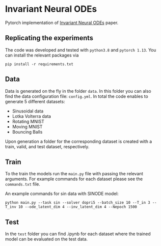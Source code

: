 # Invariant Neural ODEs

Pytorch implementation of [Invariant Neural ODEs](https://arxiv.org/abs/2302.13262) paper.

## Replicating the experiments
The code was developed and tested with `python3.8` and `pytorch 1.13`. You can install the relevant packages via 
```
pip install -r requirements.txt
```

## Data
Data is generated on the fly in the folder `data`. In this folder you can also find the data configuration file: `config.yml`. In total the code enables to generate 5 different datasets:
- Sinusoidal data
- Lotka Volterra data
- Rotating MNIST
- Moving MNIST
- Bouncing Balls

Upon generation a folder for the corresponding dataset is created with a train, valid, and test dataset, respectively. 

## Train

To the train the models run the `main.py` file with passing the relevant arguments. For example commands for each dataset please see the `commands.txt` file. 

An example commands for sin data with SINODE model:
```
python main.py --task sin --solver dopri5 --batch_size 10 --T_in 3 --T_inv 10 --ode_latent_dim 4 --inv_latent_dim 4 --Nepoch 1500
```

## Test

In the `test` folder you can find .ipynb for each dataset where the trained model can be evaluated on the test data. 


